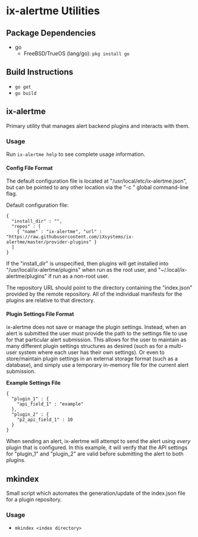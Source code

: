 # ix-alertme Utilities
## Package Dependencies
* go
   * FreeBSD/TrueOS (lang/go): `pkg install go`

## Build Instructions
* `go get`
* `go build`

## ix-alertme
Primary utility that manages alert backend plugins and interacts with them.

### Usage
Run `ix-alertme help` to see complete usage information.

#### Config File Format
The default configuration file is located at "/usr/local/etc/ix-alertme.json", but can be pointed to any other location via the "-c <path>" global command-line flag.

Default configuration file:
```
{
  "install_dir" : "",
  "repos" : [
    { "name" : "ix-alertme", "url" : "https://raw.githubusercontent.com/iXsystems/ix-alertme/master/provider-plugins" }
  ]
}
```
If the "install_dir" is unspecified, then plugins will get installed into "/usr/local/ix-alertme/plugins" when run as the root user, and "~/.local/ix-alertme/plugins" if run as a non-root user.

The repository URL should point to the directory containing the "index.json" provided by the remote repository. All of the individual manifests for the plugins are relative to that directory.

#### Plugin Settings File Format
ix-alertme does not save or manage the plugin settings. Instead, when an alert is submitted the user must provide the path to the settings file to use for that particular alert submission. This allows for the user to maintain as many different plugin settings structures as desired (such as for a multi-user system where each user has their own settings). Or even to store/maintain plugin settings in an external storage format (such as a database), and simply use a temporary in-memory file for the current alert submission.

**Example Settings File**
```
{
  "plugin_1" : {
    "api_field_1" : "example"
  },
  "plugin_2" : {
    "p2_api_field_1" : 10
  }
}
```
When sending an alert, ix-alertme will attempt to send the alert using *every* plugin that is configured. In this example, it will verify that the API settings for "plugin_1" and "plugin_2" are valid before submitting the alert to both plugins.


## mkindex
Small script which automates the generation/update of the index.json file for a plugin repository.

### Usage
* `mkindex <index directory>`
